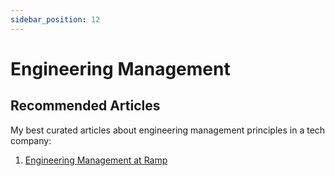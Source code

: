 ```yaml
---
sidebar_position: 12
---
```


# Engineering Management

## Recommended Articles

My best curated articles about engineering management principles in a tech company:

1. [Engineering Management at Ramp](https://engineering.ramp.com/engineering-management)
